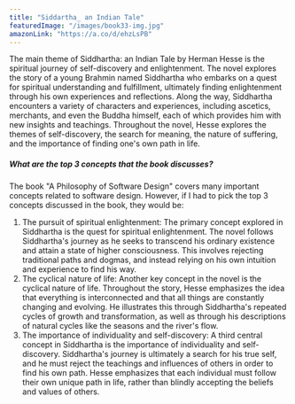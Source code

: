 ```yaml
---
title: "Siddartha_ an Indian Tale"
featuredImage: "/images/book33-img.jpg"
amazonLink: "https://a.co/d/ehzLsPB"
---
```


<!-- Main Theme Details -->

The main theme of Siddhartha: an Indian Tale by Herman Hesse is the
spiritual journey of self-discovery and enlightenment. The novel
explores the story of a young Brahmin named Siddhartha who embarks
on a quest for spiritual understanding and fulfillment, ultimately
finding enlightenment through his own experiences and reflections.
Along the way, Siddhartha encounters a variety of characters and
experiences, including ascetics, merchants, and even the Buddha
himself, each of which provides him with new insights and teachings.
Throughout the novel, Hesse explores the themes of self-discovery,
the search for meaning, the nature of suffering, and the importance
of finding one's own path in life.

##### What are the top 3 concepts that the book discusses?

The book "A Philosophy of Software Design" covers many important
concepts related to software design. However, if I had to pick the top 3 concepts discussed in the book, they would be:

1. The pursuit of spiritual enlightenment: The primary concept
   explored in Siddhartha is the quest for spiritual enlightenment.
   The novel follows Siddhartha's journey as he seeks to transcend
   his ordinary existence and attain a state of higher consciousness.
   This involves rejecting traditional paths and dogmas, and instead
   relying on his own intuition and experience to find his way.
1. The cyclical nature of life: Another key concept in the novel is
   the cyclical nature of life. Throughout the story, Hesse
   emphasizes the idea that everything is interconnected and that all
   things are constantly changing and evolving. He illustrates this
   through Siddhartha's repeated cycles of growth and transformation,
   as well as through his descriptions of natural cycles like the
   seasons and the river's flow.
1. The importance of individuality and self-discovery: A third
   central concept in Siddhartha is the importance of individuality
   and self-discovery. Siddhartha's journey is ultimately a search
   for his true self, and he must reject the teachings and influences
   of others in order to find his own path. Hesse emphasizes that
   each individual must follow their own unique path in life, rather
   than blindly accepting the beliefs and values of others.
